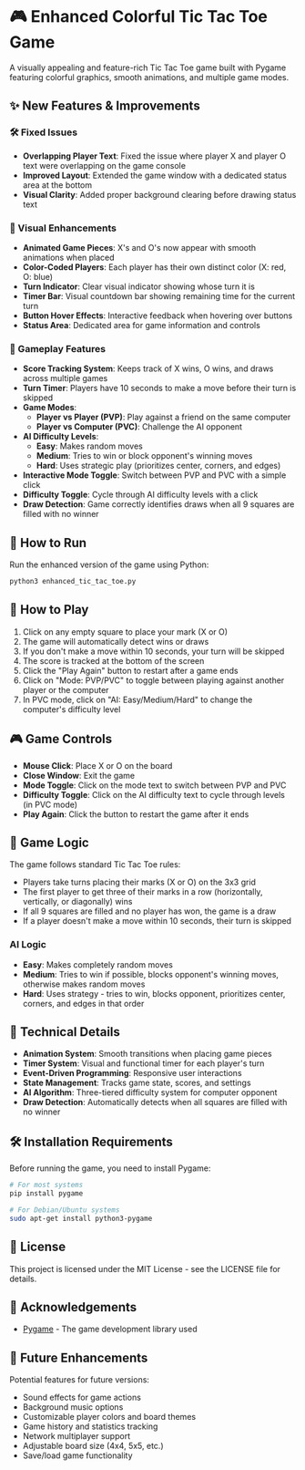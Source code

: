 # 🎮 Enhanced Colorful Tic Tac Toe Game

A visually appealing and feature-rich Tic Tac Toe game built with Pygame featuring colorful graphics, smooth animations, and multiple game modes.

## ✨ New Features & Improvements

### 🛠️ Fixed Issues
- **Overlapping Player Text**: Fixed the issue where player X and player O text were overlapping on the game console
- **Improved Layout**: Extended the game window with a dedicated status area at the bottom
- **Visual Clarity**: Added proper background clearing before drawing status text

### 🎨 Visual Enhancements
- **Animated Game Pieces**: X's and O's now appear with smooth animations when placed
- **Color-Coded Players**: Each player has their own distinct color (X: red, O: blue)
- **Turn Indicator**: Clear visual indicator showing whose turn it is
- **Timer Bar**: Visual countdown bar showing remaining time for the current turn
- **Button Hover Effects**: Interactive feedback when hovering over buttons
- **Status Area**: Dedicated area for game information and controls

### 🎲 Gameplay Features
- **Score Tracking System**: Keeps track of X wins, O wins, and draws across multiple games
- **Turn Timer**: Players have 10 seconds to make a move before their turn is skipped
- **Game Modes**:
  - **Player vs Player (PVP)**: Play against a friend on the same computer
  - **Player vs Computer (PVC)**: Challenge the AI opponent
- **AI Difficulty Levels**:
  - **Easy**: Makes random moves
  - **Medium**: Tries to win or block opponent's winning moves
  - **Hard**: Uses strategic play (prioritizes center, corners, and edges)
- **Interactive Mode Toggle**: Switch between PVP and PVC with a simple click
- **Difficulty Toggle**: Cycle through AI difficulty levels with a click
- **Draw Detection**: Game correctly identifies draws when all 9 squares are filled with no winner

## 🚀 How to Run

Run the enhanced version of the game using Python:

```bash
python3 enhanced_tic_tac_toe.py
```

## 🎯 How to Play

1. Click on any empty square to place your mark (X or O)
2. The game will automatically detect wins or draws
3. If you don't make a move within 10 seconds, your turn will be skipped
4. The score is tracked at the bottom of the screen
5. Click the "Play Again" button to restart after a game ends
6. Click on "Mode: PVP/PVC" to toggle between playing against another player or the computer
7. In PVC mode, click on "AI: Easy/Medium/Hard" to change the computer's difficulty level

## 🎮 Game Controls

- **Mouse Click**: Place X or O on the board
- **Close Window**: Exit the game
- **Mode Toggle**: Click on the mode text to switch between PVP and PVC
- **Difficulty Toggle**: Click on the AI difficulty text to cycle through levels (in PVC mode)
- **Play Again**: Click the button to restart the game after it ends

## 🧩 Game Logic

The game follows standard Tic Tac Toe rules:
- Players take turns placing their marks (X or O) on the 3x3 grid
- The first player to get three of their marks in a row (horizontally, vertically, or diagonally) wins
- If all 9 squares are filled and no player has won, the game is a draw
- If a player doesn't make a move within 10 seconds, their turn is skipped

### AI Logic
- **Easy**: Makes completely random moves
- **Medium**: Tries to win if possible, blocks opponent's winning moves, otherwise makes random moves
- **Hard**: Uses strategy - tries to win, blocks opponent, prioritizes center, corners, and edges in that order

## 🔧 Technical Details

- **Animation System**: Smooth transitions when placing game pieces
- **Timer System**: Visual and functional timer for each player's turn
- **Event-Driven Programming**: Responsive user interactions
- **State Management**: Tracks game state, scores, and settings
- **AI Algorithm**: Three-tiered difficulty system for computer opponent
- **Draw Detection**: Automatically detects when all squares are filled with no winner

## 🛠️ Installation Requirements

Before running the game, you need to install Pygame:

```bash
# For most systems
pip install pygame

# For Debian/Ubuntu systems
sudo apt-get install python3-pygame
```

## 📝 License

This project is licensed under the MIT License - see the LICENSE file for details.

## 🙏 Acknowledgements

- [Pygame](https://www.pygame.org/) - The game development library used

## 🔄 Future Enhancements

Potential features for future versions:
- Sound effects for game actions
- Background music options
- Customizable player colors and board themes
- Game history and statistics tracking
- Network multiplayer support
- Adjustable board size (4x4, 5x5, etc.)
- Save/load game functionality
